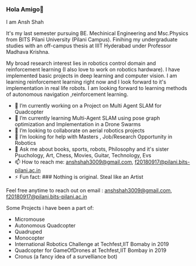 ### Hola Amigo👋

I am Ansh Shah

It's my last semester pursuing BE. Mechinical Engineering and Msc.Physics from BITS Pilani University (Pilani Campus).
Finihing my undergraduate studies with an off-campus thesis at IIIT Hyderabad under Professor Madhava Krishna.

My broad research interest lies in robotics control domain and reinforcement learning (I also love to work on robotics hardware). I have implemented basic projects in deep learning and computer vision. I am learning reinforcement learning right now and I look forward to it's implementation in real life robots. I am looking forward to learning methods of autonomous navigation ,reinforcement learning.

- 🔭 I’m currently working on a Project on Multi Agent SLAM for Quadcopter
- 🌱 I’m currently learning Multi-Agent SLAM using pose graph optimization and Implementation in a Drone Swarms
- 👯 I’m looking to collaborate on aerial robotics projects
- 🤔 I’m looking for help with Masters , Job/Research Opportunity in Robotics
- 💬 Ask me about books, sports, robots, Philosophy and it's sister Psuchology, Art, Chess, Movies, Guitar, Technology, Evs
- 📫 How to reach me: anshshah3009@gmail.com, f20180917@pilani.bits-pilani.ac.in
- ⚡ Fun fact: ### Nothing is original. Steal like an Artist

Feel free anytime to reach out on email : anshshah3009@gmail.com, f20180917@pilani.bits-pilani.ac.in

Some Projects i have been a part of:
- Micromouse
- Autonomous Quadcopter
- Quadruped
- Monocopter
- International Robotics Challenge at Techfest,IIT Bomaby in 2019
- Quadcopter for GameOfDrones at Techfest,IIT Bombay in 2019
- Cronus (a fancy idea of a survelliance bot)
